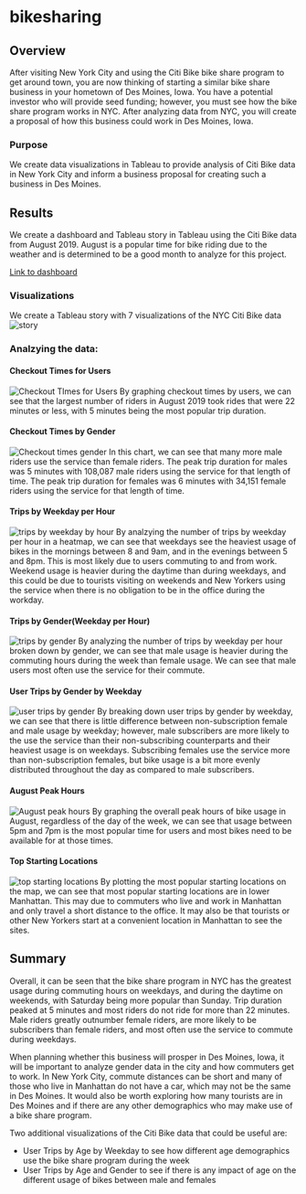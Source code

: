 # bikesharing

## Overview
After visiting New York City and using the Citi Bike bike share program to get around town, you are now thinking of starting a similar bike share business in your hometown of Des Moines, Iowa. You have a potential investor who will provide seed funding; however, you must see how the bike share program works in NYC. After analyzing data from NYC, you will create a proposal of how this business could work in Des Moines, Iowa.  

### Purpose
We create data visualizations in Tableau to provide analysis of Citi Bike data in New York City and inform a business proposal for creating such a business in Des Moines. 

## Results
We create a dashboard and Tableau story in Tableau using the Citi Bike data from August 2019. August is a popular time for bike riding due to the weather and is determined to be a good month to analyze for this project.

[Link to dashboard](https://public.tableau.com/app/profile/claire.rehbock/viz/Bikesharing_Challenge_16538486960600/CheckoutTimesforUsers?publish=yes)

### Visualizations
We create a Tableau story with 7 visualizations of the NYC Citi Bike data 
![story](https://user-images.githubusercontent.com/99205688/170887010-7ce2a609-3821-4538-a24b-1410bad2915d.PNG)

### Analzying the data:

#### Checkout Times for Users
![Checkout TImes for Users](https://user-images.githubusercontent.com/99205688/170886962-2df9056a-b0fe-4f07-a074-5318548ede7d.PNG)
By graphing checkout times by users, we can see that the largest number of riders in August 2019 took rides that were 22 minutes or less, with 5 minutes being the most popular trip duration. 

#### Checkout Times by Gender
![Checkout times gender](https://user-images.githubusercontent.com/99205688/170886966-8cc27162-f1b4-4173-89ae-c6deece97ed5.PNG)
In this chart, we can see that many more male riders use the service than female riders. The peak trip duration for males was 5 minutes with 108,087 male riders using the service for that length of time. The peak trip duration for females was 6 minutes with 34,151 female riders using the service for that length of time.

#### Trips by Weekday per Hour
![trips by weekday by hour](https://user-images.githubusercontent.com/99205688/170886975-93a47e2a-ceb0-4df0-8115-e9a0d4f726cd.PNG)
By analzying the number of trips by weekday per hour in a heatmap, we can see that weekdays see the heaviest usage of bikes in the mornings between 8 and 9am, and in the evenings between 5 and 8pm. This is most likely due to users commuting to and from work. Weekend usage is heavier during the daytime than during weekdays, and this could be due to tourists visiting on weekends and New Yorkers using the service when there is no obligation to be in the office during the workday.

#### Trips by Gender(Weekday per Hour)
![trips by gender](https://user-images.githubusercontent.com/99205688/170886977-c1bd4808-25e9-4d2b-af9a-cdbd42b38788.PNG)
By analyzing the number of trips by weekday per hour broken down by gender, we can see that male usage is heavier during the commuting hours during the week than female usage. We can see that male users most often use the service for their commute.

#### User Trips by Gender by Weekday
![user trips by gender](https://user-images.githubusercontent.com/99205688/170886984-8f40e795-978a-4beb-9e32-a87b6a9536e7.PNG)
By breaking down user trips by gender by weekday, we can see that there is little difference between non-subscription female and male usage by weekday; however, male subscribers are more likely to the use the service than their non-subscribing counterparts and their heaviest usage is on weekdays. Subscribing females use the service more than non-subscription females, but bike usage is a bit more evenly distributed throughout the day as compared to male subscribers. 

#### August Peak Hours
![August peak hours](https://user-images.githubusercontent.com/99205688/170886994-d2d2fb03-899d-4d29-9354-6853332320e0.PNG)
By graphing the overall peak hours of bike usage in August, regardless of the day of the week, we can see that usage between 5pm and 7pm is the most popular time for users and most bikes need to be available for at those times.

#### Top Starting Locations
![top starting locations](https://user-images.githubusercontent.com/99205688/170887000-22f207ed-6830-44a5-b58a-4fadefd212f1.PNG)
By plotting the most popular starting locations on the map, we can see that most popular starting locations are in lower Manhattan. This may due to commuters who live and work in Manhattan and only travel a short distance to the office. It may also be that tourists or other New Yorkers start at a convenient location in Manhattan to see the sites.

## Summary
Overall, it can be seen that the bike share program in NYC has the greatest usage during commuting hours on weekdays, and during the daytime on weekends, with Saturday being more popular than Sunday. Trip duration peaked at 5 minutes and most riders do not ride for more than 22 minutes. Male riders greatly outnumber female riders, are more likely to be subscribers than female riders, and most often use the service to commute during weekdays. 

When planning whether this business will prosper in Des Moines, Iowa, it will be important to analyze gender data in the city and how commuters get to work. In New York City, commute distances can be short and many of those who live in Manhattan do not have a car, which may not be the same in Des Moines. It would also be worth exploring how many tourists are in Des Moines and if there are any other demographics who may make use of a bike share program. 

Two additional visualizations of the Citi Bike data that could be useful are:
* User Trips by Age by Weekday to see how different age demographics use the bike share program during the week
* User Trips by Age and Gender to see if there is any impact of age on the different usage of bikes between male and females

